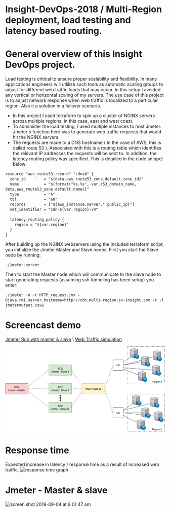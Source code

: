 # Insight-DevOps-2018 / Multi-Region deployment, load testing and latency based routing.

# General overview of this Insight DevOps project.

Load testing is critical to ensure proper scalability and flexibility. In many applications engineers will utlilize such tools as automatic scaling groups to adjust for different web traffic loads that may occur. In this setup I avoided any vertical or horizontal scaling of my servers. The use case of this project is to adjust network response when web traffic is localized to a particular region. Also it a solution in a failover scenario.

- In this project I used terraform to spin up a cluster of NGINX servers across multiple regions, in this case, east and west coast. 
- To administer the load testing, I used multiple instances to host Jmeter. Jmeter's function here was to generate web traffic requests that would hit the NGINX servers.
- The requests are made to a DNS hostname ( In the case of AWS, this is called route 53 ). Associated with this is a routing table which identifies the relevant IP addresses the requests will be sent to. In addition, the latency routing policy was specified. This is detailed in the code snippet below:

```
resource "aws_route53_record" "cdnv4" {
  zone_id        = "${data.aws_route53_zone.default.zone_id}"
  name           = "${format("%s.%s", var.r53_domain_name, data.aws_route53_zone.default.name)}"
  type           = "A"
  ttl            = "60"
  records        = ["${aws_instance.server.*.public_ip}"]
  set_identifier = "cdn-${var.region}-v4"

  latency_routing_policy {
    region = "${var.region}"
  }
}
```

After building up the NGINX webservers using the included terraform script, you initialize the Jmeter Master and Slave nodes.
First you start the Slave node by running:
```
./jmeter-server
```
Then to start the Master node which will communicate to the slave node to start generating requests (assuming ssh tunneling has been setup) you enter:
```
./jmeter -n -t HTTP_request.jmx -Djava.rmi.server.hostname=http://cdn.multi-region-sv-insight.com -r -l jmeteroutput.csv&
```
# Screencast demo
[Jmeter Run with master & slave](https://youtu.be/wLgNfzp3kpM) \\
[Web Traffic simulation](https://youtu.be/EtSAGjnU0Aw)
      
<img alt="System overview" src="Untitled Diagram (1).png">
      


# Response time
Expected increase in latency / response time as a result of increased web traffic.
![response time graph](https://user-images.githubusercontent.com/14183360/45243601-57f9b580-b2a9-11e8-80d3-4034bee483d3.png)

# Jmeter - Master & slave

<img width="892" alt="screen shot 2018-09-04 at 9 01 47 am" src="https://user-images.githubusercontent.com/14183360/45243698-b888f280-b2a9-11e8-937d-242636b12e9e.png">

